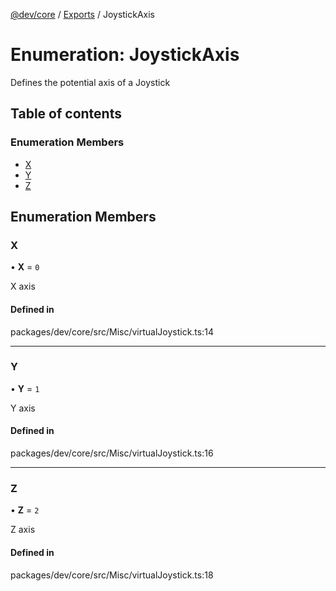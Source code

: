 [@dev/core](../README.md) / [Exports](../modules.md) / JoystickAxis

# Enumeration: JoystickAxis

Defines the potential axis of a Joystick

## Table of contents

### Enumeration Members

- [X](JoystickAxis.md#x)
- [Y](JoystickAxis.md#y)
- [Z](JoystickAxis.md#z)

## Enumeration Members

### X

• **X** = ``0``

X axis

#### Defined in

packages/dev/core/src/Misc/virtualJoystick.ts:14

___

### Y

• **Y** = ``1``

Y axis

#### Defined in

packages/dev/core/src/Misc/virtualJoystick.ts:16

___

### Z

• **Z** = ``2``

Z axis

#### Defined in

packages/dev/core/src/Misc/virtualJoystick.ts:18
